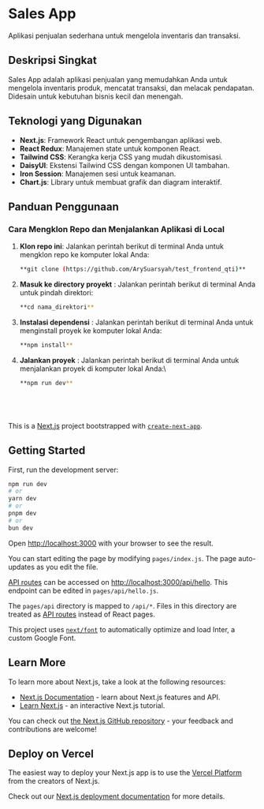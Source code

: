 # Sales App

Aplikasi penjualan sederhana untuk mengelola inventaris dan transaksi.

## Deskripsi Singkat

Sales App adalah aplikasi penjualan yang memudahkan Anda untuk mengelola inventaris produk, mencatat transaksi, dan melacak pendapatan. Didesain untuk kebutuhan bisnis kecil dan menengah.

## Teknologi yang Digunakan

- **Next.js**: Framework React untuk pengembangan aplikasi web.
- **React Redux**: Manajemen state untuk komponen React.
- **Tailwind CSS**: Kerangka kerja CSS yang mudah dikustomisasi.
- **DaisyUI**: Ekstensi Tailwind CSS dengan komponen UI tambahan.
- **Iron Session**: Manajemen sesi untuk keamanan.
- **Chart.js**: Library untuk membuat grafik dan diagram interaktif.


## Panduan Penggunaan

### Cara Mengklon Repo dan Menjalankan Aplikasi di Local

1. **Klon repo ini**: Jalankan perintah berikut di terminal Anda untuk mengklon repo ke komputer lokal Anda:
   ```bash
   **git clone (https://github.com/ArySuarsyah/test_frontend_qti)**

2. **Masuk ke directory proyekt** : Jalankan perintah berikut di terminal Anda untuk pindah direktori:
     ```bash
   **cd nama_direktori**
   
4. **Instalasi dependensi** : Jalankan perintah berikut di terminal Anda untuk menginstall proyek ke komputer lokal Anda:
     ```bash
   **npm install**
   
6. **Jalankan proyek** : Jalankan perintah berikut di terminal Anda untuk menjalankan proyek di komputer lokal Anda:\
     ```bash
   **npm run dev**






This is a [Next.js](https://nextjs.org/) project bootstrapped with [`create-next-app`](https://github.com/vercel/next.js/tree/canary/packages/create-next-app).

## Getting Started

First, run the development server:

```bash
npm run dev
# or
yarn dev
# or
pnpm dev
# or
bun dev
```

Open [http://localhost:3000](http://localhost:3000) with your browser to see the result.

You can start editing the page by modifying `pages/index.js`. The page auto-updates as you edit the file.

[API routes](https://nextjs.org/docs/api-routes/introduction) can be accessed on [http://localhost:3000/api/hello](http://localhost:3000/api/hello). This endpoint can be edited in `pages/api/hello.js`.

The `pages/api` directory is mapped to `/api/*`. Files in this directory are treated as [API routes](https://nextjs.org/docs/api-routes/introduction) instead of React pages.

This project uses [`next/font`](https://nextjs.org/docs/basic-features/font-optimization) to automatically optimize and load Inter, a custom Google Font.

## Learn More

To learn more about Next.js, take a look at the following resources:

- [Next.js Documentation](https://nextjs.org/docs) - learn about Next.js features and API.
- [Learn Next.js](https://nextjs.org/learn) - an interactive Next.js tutorial.

You can check out [the Next.js GitHub repository](https://github.com/vercel/next.js/) - your feedback and contributions are welcome!

## Deploy on Vercel

The easiest way to deploy your Next.js app is to use the [Vercel Platform](https://vercel.com/new?utm_medium=default-template&filter=next.js&utm_source=create-next-app&utm_campaign=create-next-app-readme) from the creators of Next.js.

Check out our [Next.js deployment documentation](https://nextjs.org/docs/deployment) for more details.
